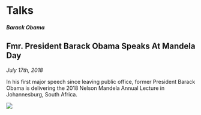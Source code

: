 # Talks

##### Barack Obama
## Fmr. President Barack Obama Speaks At Mandela Day
*July 17th, 2018*

In his first major speech since leaving public office, former President Barack Obama is delivering the 2018 Nelson Mandela Annual Lecture in Johannesburg, South Africa.

[![](http://img.youtube.com/vi/XkHjrKDrhjg/0.jpg)](http://www.youtube.com/watch?v=XkHjrKDrhjg)

